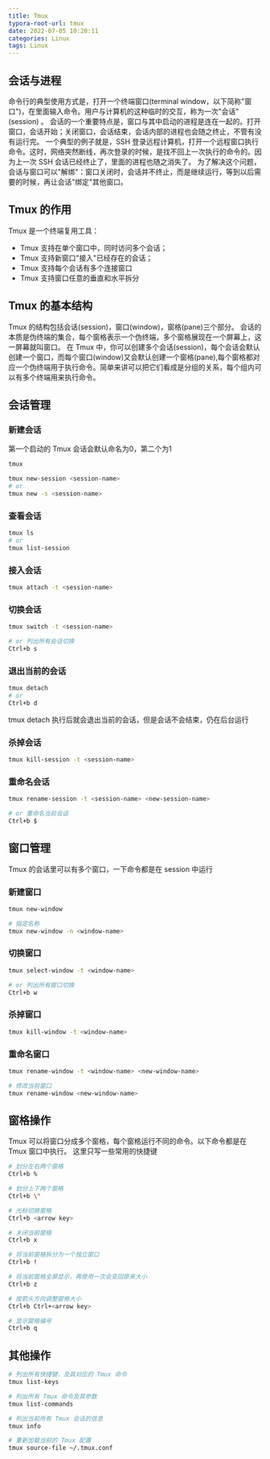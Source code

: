 ```yaml
---
title: Tmux
typora-root-url: tmux
date: 2022-07-05 10:20:11
categories: Linux
tags: Linux
---
```


## 会话与进程
命令行的典型使用方式是，打开一个终端窗口(terminal window，以下简称"窗口")，在里面输入命令。用户与计算机的这种临时的交互，称为一次"会话"(session) 。
会话的一个重要特点是，窗口与其中启动的进程是连在一起的。打开窗口，会话开始；关闭窗口，会话结束，会话内部的进程也会随之终止，不管有没有运行完。
一个典型的例子就是，SSH 登录远程计算机，打开一个远程窗口执行命令。这时，网络突然断线，再次登录的时候，是找不回上一次执行的命令的。因为上一次 SSH 会话已经终止了，里面的进程也随之消失了。
为了解决这个问题，会话与窗口可以"解绑"：窗口关闭时，会话并不终止，而是继续运行，等到以后需要的时候，再让会话"绑定"其他窗口。

## Tmux 的作用
Tmux 是一个终端复用工具：
- Tmux 支持在单个窗口中，同时访问多个会话；
- Tmux 支持新窗口"接入"已经存在的会话；
- Tmux 支持每个会话有多个连接窗口
- Tmux 支持窗口任意的垂直和水平拆分

## Tmux 的基本结构
Tmux 的结构包括会话(session)，窗口(window)，窗格(pane)三个部分。
会话的本质是伪终端的集合，每个窗格表示一个伪终端，多个窗格展现在一个屏幕上，这一屏幕就叫窗口。
在 Tmux 中，你可以创建多个会话(session)，每个会话会默认创建一个窗口，而每个窗口(window)又会默认创建一个窗格(pane),每个窗格都对应一个伪终端用于执行命令。简单来讲可以把它们看成是分组的关系，每个组内可以有多个终端用来执行命令。

## 会话管理

### 新建会话
第一个启动的 Tmux 会话会默认命名为0，第二个为1
```sh
tmux
```

```sh
tmux new-session <session-name>
# or
tmux new -s <session-name>
```

### 查看会话
```sh
tmux ls
# or
tmux list-session
```

### 接入会话
```sh
tmux attach -t <session-name>
```


### 切换会话
```sh
tmux switch -t <session-name>

# or 列出所有会话切换
Ctrl+b s
```

### 退出当前的会话
```sh
tmux detach
# or
Ctrl+b d
```
tmux detach 执行后就会退出当前的会话，但是会话不会结束，仍在后台运行

### 杀掉会话
```sh
tmux kill-session -t <session-name>
```

### 重命名会话
```sh
tmux rename-session -t <session-name> <new-session-name>

# or 重命名当前会话
Ctrl+b $ 
```

## 窗口管理
Tmux 的会话里可以有多个窗口，一下命令都是在 session 中运行

### 新建窗口
```sh
tmux new-window

# 指定名称
tmux new-window -n <window-name>
```

### 切换窗口
```sh
tmux select-window -t <window-name>

# or 列出所有窗口切换
Ctrl+b w
```

### 杀掉窗口
```sh
tmux kill-window -t <window-name>
```

### 重命名窗口
```sh
tmux rename-window -t <window-name> <new-window-name>

# 修改当前窗口
tmux rename-window <new-window-name>
```

## 窗格操作
Tmux 可以将窗口分成多个窗格，每个窗格运行不同的命令。以下命令都是在 Tmux 窗口中执行。
这里只写一些常用的快捷键
```sh
# 划分左右两个窗格
Ctrl+b %     

# 划分上下两个窗格
Ctrl+b \"     

# 光标切换窗格
Ctrl+b <arrow key> 

# 关闭当前窗格
Ctrl+b x

# 将当前窗格拆分为一个独立窗口
Ctrl+b !

# 将当前窗格全屏显示，再使用一次会变回原来大小
Ctrl+b z

# 按箭头方向调整窗格大小
Ctrl+b Ctrl+<arrow key>

# 显示窗格编号
Ctrl+b q
```

## 其他操作
```sh
# 列出所有快捷键，及其对应的 Tmux 命令
tmux list-keys

# 列出所有 Tmux 命令及其参数
tmux list-commands

# 列出当前所有 Tmux 会话的信息
tmux info

# 重新加载当前的 Tmux 配置
tmux source-file ~/.tmux.conf
```

